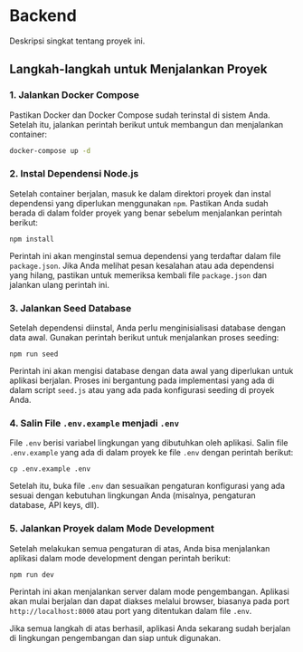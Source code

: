 # Backend

Deskripsi singkat tentang proyek ini.

## Langkah-langkah untuk Menjalankan Proyek

### 1. Jalankan Docker Compose

Pastikan Docker dan Docker Compose sudah terinstal di sistem Anda. Setelah itu, jalankan perintah berikut untuk membangun dan menjalankan container:

```bash
docker-compose up -d
```

### 2. Instal Dependensi Node.js

Setelah container berjalan, masuk ke dalam direktori proyek dan instal dependensi yang diperlukan menggunakan `npm`. Pastikan Anda sudah berada di dalam folder proyek yang benar sebelum menjalankan perintah berikut:

```
npm install
```

Perintah ini akan menginstal semua dependensi yang terdaftar dalam file `package.json`. Jika Anda melihat pesan kesalahan atau ada dependensi yang hilang, pastikan untuk memeriksa kembali file `package.json` dan jalankan ulang perintah ini.

### 3. Jalankan Seed Database

Setelah dependensi diinstal, Anda perlu menginisialisasi database dengan data awal. Gunakan perintah berikut untuk menjalankan proses seeding:

```
npm run seed
```

Perintah ini akan mengisi database dengan data awal yang diperlukan untuk aplikasi berjalan. Proses ini bergantung pada implementasi yang ada di dalam script `seed.js` atau yang ada pada konfigurasi seeding di proyek Anda.

### 4. Salin File `.env.example` menjadi `.env`

File `.env` berisi variabel lingkungan yang dibutuhkan oleh aplikasi. Salin file `.env.example` yang ada di dalam proyek ke file `.env` dengan perintah berikut:

```
cp .env.example .env
```

Setelah itu, buka file `.env` dan sesuaikan pengaturan konfigurasi yang ada sesuai dengan kebutuhan lingkungan Anda (misalnya, pengaturan database, API keys, dll).

### 5. Jalankan Proyek dalam Mode Development

Setelah melakukan semua pengaturan di atas, Anda bisa menjalankan aplikasi dalam mode development dengan perintah berikut:

```
npm run dev
```

Perintah ini akan menjalankan server dalam mode pengembangan. Aplikasi akan mulai berjalan dan dapat diakses melalui browser, biasanya pada port `http://localhost:8000` atau port yang ditentukan dalam file `.env`.

Jika semua langkah di atas berhasil, aplikasi Anda sekarang sudah berjalan di lingkungan pengembangan dan siap untuk digunakan.
